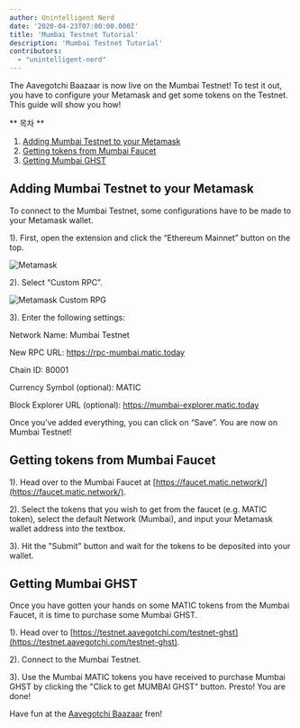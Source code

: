 ```yaml
---
author: Unintelligent Nerd
date: '2020-04-23T07:00:00.000Z'
title: 'Mumbai Testnet Tutorial'
description: 'Mumbai Testnet Tutorial'
contributors:
  - "unintelligent-nerd"
---
```


The Aavegotchi Baazaar is now live on the Mumbai Testnet! To test it out, you have to configure your Metamask and get some tokens on the Testnet. This guide will show you how!

<div class="contentsBox">

** 목차 **

<ol>
<li><a href=#adding-mumbai-testnet-to-your-metamask>Adding Mumbai Testnet to your Metamask</a></li>
<li><a href=#getting-tokens-from-mumbai-faucet>Getting tokens from Mumbai Faucet</a></li>
<li><a href=#getting-mumbai-ghst>Getting Mumbai GHST</a></li>
</ol>

</div>

## Adding Mumbai Testnet to your Metamask

To connect to the Mumbai Testnet, some configurations have to be made to your Metamask wallet.

1). First, open the extension and click the “Ethereum Mainnet” button on the top.

<img class = "bodyImage" src = "/mumbai-testnet/metamask.png" alt = "Metamask" />

2). Select “Custom RPC”.

<img class = "bodyImage" src = "/mumbai-testnet/metamask-custom-RPC.png" alt = "Metamask Custom RPG" />

3). Enter the following settings:

Network Name: Mumbai Testnet

New RPC URL: https://rpc-mumbai.matic.today

Chain ID: 80001

Currency Symbol (optional): MATIC

Block Explorer URL (optional): https://mumbai-explorer.matic.today

Once you’ve added everything, you can click on “Save”. You are now on Mumbai Testnet!

## Getting tokens from Mumbai Faucet

1). Head over to the Mumbai Faucet at [https://faucet.matic.network/](https://faucet.matic.network/).

2). Select the tokens that you wish to get from the faucet (e.g. MATIC token), select the default Network (Mumbai), and input your Metamask wallet address into the textbox.

3). Hit the "Submit" button and wait for the tokens to be deposited into your wallet.

## Getting Mumbai GHST

Once you have gotten your hands on some MATIC tokens from the Mumbai Faucet, it is time to purchase some Mumbai GHST.

1). Head over to [https://testnet.aavegotchi.com/testnet-ghst](https://testnet.aavegotchi.com/testnet-ghst).

2). Connect to the Mumbai Testnet.

3). Use the Mumbai MATIC tokens you have received to purchase Mumbai GHST by clicking the "Click to get MUMBAI GHST" button. Presto! You are done!

Have fun at the [Aavegotchi Baazaar](https://testnet.aavegotchi.com/baazaar/portals) fren!